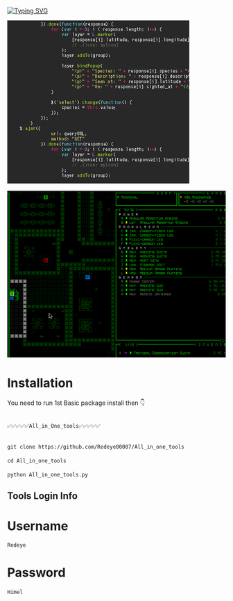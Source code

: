[![Typing SVG](https://readme-typing-svg.herokuapp.com?font=Neuton&size=25&color=30FF40&background=000000&center=true&vCenter=true&width=360&height=60&lines=Hello+World%2C+I'm+Mr.+Himel+....;Iam+a+Noob+Hacker+from+Dhaka+Bangkadesh+🔥+🤙+)](https://git.io/typing-svg)

<img src="https://github.com/MRVIVEK-CODER/Decompiler/blob/main/106824690-8dd73a00-66ad-11eb-89e2-53e13ac6f594.gif" alt="" border="0" />

![Alt text](https://github.com/MRVIVEK-CODER/MRVIVEK-CODER/raw/main/md7Oqrf.gif)

# Installation
You need to run 1st Basic package install then 👇
```

✅✅✅✅✅All_in_One_tools✅✅✅✅✅

 
git clone https://github.com/Redeye00007/All_in_one_tools

cd All_in_one_tools

python All_in_one_tools.py
```
## Tools Login Info

# Username
```
Redeye
```
# Password
```
Himel
```
